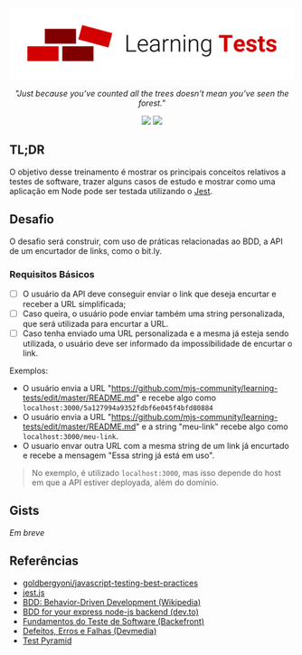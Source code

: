 <p align="center">
  <img
    src="https://raw.githubusercontent.com/mjs-community/learning-tests/master/docs/logo.png"
    alt="learning tests"
    width="600px"
  />
</p>

<em> <p align="center"> "Just because you’ve counted all the trees doesn’t mean you’ve seen the forest." </p> </em>

<p align=center>
  <img src="https://img.shields.io/badge/revisão-1-red" />
  <img src="https://img.shields.io/badge/exemplos-WIP-red" />
</p>

## TL;DR
O objetivo desse treinamento é mostrar os principais conceitos relativos a testes de software, trazer alguns casos de estudo e mostrar como uma aplicação em Node pode ser testada utilizando o [Jest](https://jestjs.io/).

## Desafio
O desafio será construir, com uso de práticas relacionadas ao BDD, a API de um encurtador de links, como o bit.ly.

### Requisitos Básicos
- [ ] O usuário da API deve conseguir enviar o link que deseja encurtar e receber a URL simplificada;
- [ ] Caso queira, o usuário pode enviar também uma string personalizada, que será utilizada para encurtar a URL.
- [ ] Caso tenha enviado uma URL personalizada e a mesma já esteja sendo utilizada, o usuário deve ser informado da impossibilidade de encurtar o link.

Exemplos: 
- O usuário envia a URL "https://github.com/mjs-community/learning-tests/edit/master/README.md" e recebe algo como `localhost:3000/5a127994a9352fdbf6e045f4bfd80884`
- O usuário envia a URL "https://github.com/mjs-community/learning-tests/edit/master/README.md" e a string "meu-link" recebe algo como `localhost:3000/meu-link`.
- O usuario envar outra URL com a mesma string de um link já encurtado e recebe a mensagem "Essa string já está em uso".

> No exemplo, é utilizado `localhost:3000`, mas isso depende do host em que a API estiver deployada, além do domínio.

## Gists
<em> Em breve </em>

## Referências
- [goldbergyoni/javascript-testing-best-practices](https://github.com/goldbergyoni/javascript-testing-best-practices/)
- [jest.js](https://jestjs.io/)
- [BDD: Behavior-Driven Development (Wikipedia) ](https://pt.wikipedia.org/wiki/Behavior_Driven_Development)
- [BDD for your express node-js backend (dev.to)](https://dev.to/teodeleanu/automated-tests-bdd-for-your-express-node-js-backend-4b0d)
- [Fundamentos do Teste de Software (Backefront)](https://backefront.com.br/fundamentos-teste-software/)
- [Defeitos, Erros e Falhas (Devmedia)](https://www.devmedia.com.br/testes-de-software-entendendo-defeitos-erros-e-falhas/22280)
- [Test Pyramid](https://medium.com/@timothy.cochran/test-pyramid-the-key-to-good-automated-test-strategy-9f3d7e3c02d5)
